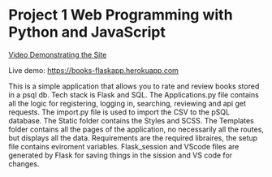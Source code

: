 # Project 1 Web Programming with Python and JavaScript
[Video Demonstrating the Site](https://youtu.be/fUOWlYM7bpI)

Live demo: https://books-flaskapp.herokuapp.com

This is a simple application that allows you to rate and review books stored in a psql db. Tech stack is Flask and SQL. 
The Applications.py file contains all the logic for registering, logging in, searching, reviewing and api get requests. 
The import.py file is used to import the CSV to the pSQL database. 
The Static folder contains the Styles and SCSS.
The Templates folder contains all the pages of the application, no necessarily all the routes, but displays all the data.
Requirements are the required libraires, the setup file contains eviroment variables.
Flask_session and VScode files are generated by Flask for saving things in the sission and VS code for changes. 


